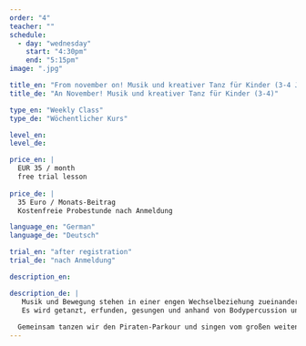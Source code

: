 ```yaml
---
order: "4"
teacher: ""
schedule:
  - day: "wednesday"
    start: "4:30pm"
    end: "5:15pm"
image: ".jpg"

title_en: "From november on! Musik und kreativer Tanz für Kinder (3-4 J.)"
title_de: "An November! Musik und kreativer Tanz für Kinder (3-4)"

type_en: "Weekly Class"
type_de: "Wöchentlicher Kurs"

level_en:
level_de:

price_en: |
  EUR 35 / month 
  free trial lesson
  
price_de: |
  35 Euro / Monats-Beitrag  
  Kostenfreie Probestunde nach Anmeldung

language_en: "German"
language_de: "Deutsch"

trial_en: "after registration"
trial_de: "nach Anmeldung"

description_en:

description_de: |
   Musik und Bewegung stehen in einer engen Wechselbeziehung zueinander. Diese auszuloten und in einem vertrauensvollen Raum mit einer Gruppe gleichaltriger Kinder phantasievoll zu erleben ist das Anliegen dieses Kurses. 
   Es wird getanzt, erfunden, gesungen und anhand von Bodypercussion und elementarem Instrumentarium Rhythmus erlebt. Begleitet werden die Kinder durch Live Musik von Geige und Trommel.
  
  Gemeinsam tanzen wir den Piraten-Parkour und singen vom großen weiten Meer.
---
```

